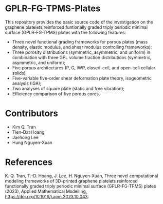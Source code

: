 # GPLR-FG-TPMS-Plates
This repository provides the basic source code of the investigation on the graphene platelets reinforced funtionally graded triply periodic minimal surface (GPLR-FG-TPMS) plates with the following features:
- Three novel functional grading frameworks for porous plates (mass density, elastic modulus, and shear modulus controlling frameworks);
- Three porosity distributions (symmetric, asymmetric, and uniform) in combination with three GPL volume fraction distributions (symmetric, asymmetric, and uniform);
- Five porous architectures (P, G, IWP, closed-cell, and open-cell cellular solids)
- Five-variable five-order shear deformation plate theory, isogeometric analysis (IGA); 
- Two analyses of square plate (static and free vibration);
- Efficiency comparison of five porous cores. 

# Contributors
- Kim Q. Tran
- Tien-Dat Hoang
- Jaehong Lee
- Hung Nguyen-Xuan

# References
K. Q. Tran, T.-D. Hoang, J. Lee, H. Nguyen-Xuan, Three novel computational modeling frameworks of 3D-printed graphene platelets reinforced functionally graded triply periodic minimal surface (GPLR-FG-TPMS) plates (2023), Applied Mathematical Modelling, https://doi.org/10.1016/j.apm.2023.10.043.

